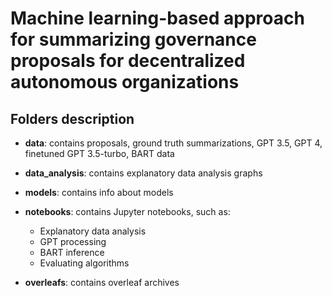 # Machine learning-based approach for summarizing governance proposals for decentralized autonomous organizations

## Folders description
* **data**: contains proposals, ground truth summarizations, GPT 3.5, GPT 4, finetuned GPT 3.5-turbo, BART data
* **data_analysis**: contains explanatory data analysis graphs
* **models**: contains info about models
* **notebooks**: contains Jupyter notebooks, such as:
  - Explanatory data analysis
  - GPT processing 
  - BART inference
  - Evaluating algorithms
  
* **overleafs**: contains overleaf archives 
